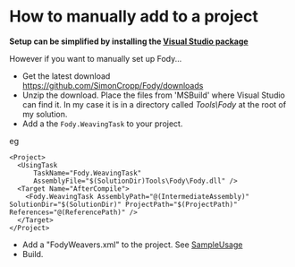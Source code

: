 # How to manually add to a project

**Setup can be simplified by installing the [Visual Studio package](http://visualstudiogallery.msdn.microsoft.com/074a2a26-d034-46f1-8fe1-0da97265eb7a)**


However if you want to manually set up Fody...

  * Get the latest download https://github.com/SimonCropp/Fody/downloads
  * Unzip the download. Place the files from 'MSBuild' where Visual Studio can find it. In my case it is in a directory called _Tools\Fody_ at the root of my solution. 
  * Add a the `Fody.WeavingTask` to your project.

eg  

    <Project>     
      <UsingTask 
          TaskName="Fody.WeavingTask"
          AssemblyFile="$(SolutionDir)Tools\Fody\Fody.dll" />
      <Target Name="AfterCompile">
        <Fody.WeavingTask AssemblyPath="@(IntermediateAssembly)" SolutionDir="$(SolutionDir)" ProjectPath="$(ProjectPath)" References="@(ReferencePath)" />
      </Target>
    </Project>
  
  * Add a "FodyWeavers.xml" to the project. See [SampleUsage](SampleUsage)
  * Build. 